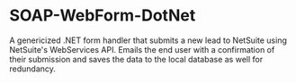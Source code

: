 SOAP-WebForm-DotNet
===================

A genericized .NET form handler that submits a new lead to NetSuite using NetSuite's WebServices API.  Emails the end user with a confirmation of their submission and saves the data to the local database as well for redundancy.
